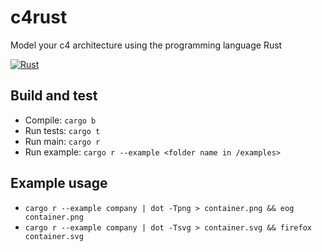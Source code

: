 # c4rust

Model your c4 architecture using the programming language Rust

[![Rust](https://github.com/guija/c4rust/actions/workflows/rust.yml/badge.svg)](https://github.com/guija/c4rust/actions/workflows/rust.yml)

## Build and test

- Compile: `cargo b`
- Run tests: `cargo t`
- Run main: `cargo r`
- Run example: `cargo r --example <folder name in /examples>`

## Example usage

- `cargo r --example company | dot -Tpng > container.png && eog container.png`
- `cargo r --example company | dot -Tsvg > container.svg && firefox container.svg`
